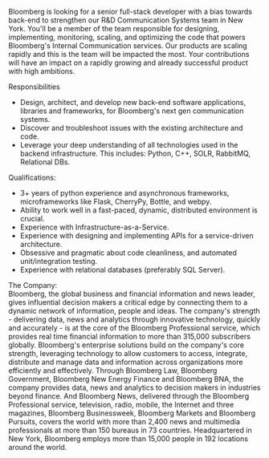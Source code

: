 Bloomberg is looking for a senior full-stack developer with a bias towards back-end to strengthen our R&D Communication Systems team in New York. You'll be a member of the team responsible for designing, implementing, monitoring, scaling, and optimizing the code that powers Bloomberg's Internal Communication services.
Our products are scaling rapidly and this is the team will be impacted the most. Your contributions will have an impact on a rapidly growing and already successful product with high ambitions.

Responsibilities 
- Design, architect, and develop new back-end software applications, libraries and frameworks, for Bloomberg's next gen communication systems.
- Discover and troubleshoot issues with the existing architecture and code.
- Leverage your deep understanding of all technologies used in the backend infrastructure. This includes: Python, C++, SOLR, RabbitMQ, Relational DBs.

Qualifications:  
- 3+ years of python experience and asynchronous frameworks, microframeworks like Flask, CherryPy, Bottle, and webpy.
- Ability to work well in a fast-paced, dynamic, distributed environment is crucial.
- Experience with Infrastructure-as-a-Service.
- Experience with designing and implementing APIs for a service-driven architecture.
- Obsessive and pragmatic about code cleanliness, and automated unit/integration testing.
- Experience with relational databases (preferably SQL Server).

The Company:  
Bloomberg, the global business and financial information and news leader, gives influential decision makers a critical edge by connecting them to a dynamic network of information, people and ideas. The company's strength - delivering data, news and analytics through innovative technology, quickly and accurately - is at the core of the Bloomberg Professional service, which provides real time financial information to more than 315,000 subscribers globally. Bloomberg's enterprise solutions build on the company's core strength, leveraging technology to allow customers to access, integrate, distribute and manage data and information across organizations more efficiently and effectively. Through Bloomberg Law, Bloomberg Government, Bloomberg New Energy Finance and Bloomberg BNA, the company provides data, news and analytics to decision makers in industries beyond finance. And Bloomberg News, delivered through the Bloomberg Professional service, television, radio, mobile, the Internet and three
magazines, Bloomberg Businessweek, Bloomberg Markets and Bloomberg Pursuits, covers the world with more than 2,400 news and multimedia professionals at more than 150 bureaus in 73 countries. Headquartered in New York, Bloomberg employs more than 15,000 people in 192 locations around the world.